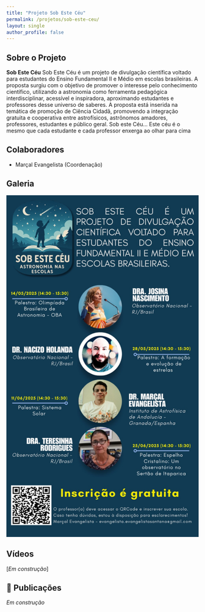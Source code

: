 ```yaml
---
title: "Projeto Sob Este Céu"
permalink: /projetos/sob-este-ceu/
layout: single
author_profile: false
---
```


##  Sobre o Projeto

**Sob Este Céu** Sob Este Céu é um projeto de divulgação científica voltado para estudantes do Ensino Fundamental II e Médio em escolas brasileiras. A proposta surgiu com o objetivo de promover o interesse pelo conhecimento científico, utilizando a astronomia como ferramenta pedagógica interdisciplinar, acessível e inspiradora, aproximando estudantes e professores desse universo de saberes.
A proposta está inserida na temática de promoção de Ciência Cidadã, promovendo a integração gratuita e cooperativa entre astrofísicos, astrônomos amadores, professores, estudantes e público geral.
Sob este Céu... Este céu é o mesmo que cada estudante e cada professor enxerga ao olhar para cima

##  Colaboradores

- Marçal Evangelista (Coordenação)

##  Galeria


![Foto palestra](/assets/images/sob-este-ceu/palestras.jpg)


##  Vídeos

[*Em construção*]

## 📄 Publicações

*Em construção*

